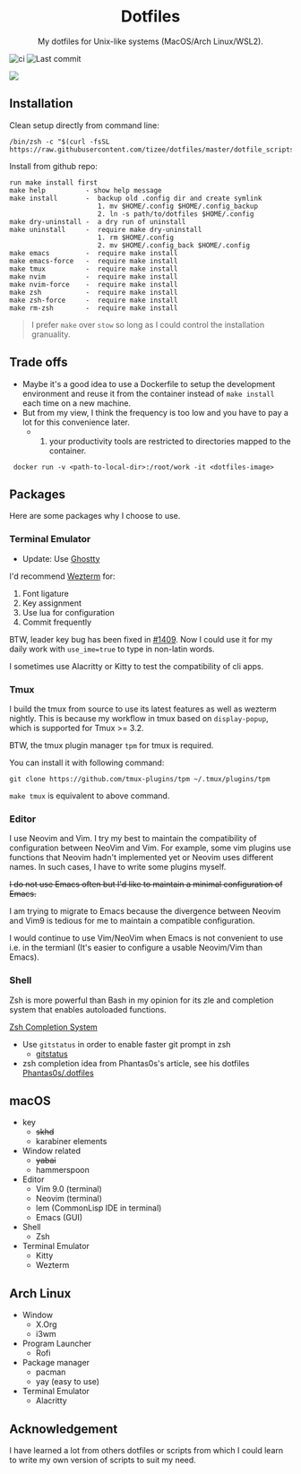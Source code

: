 <div align="center">

# Dotfiles

My dotfiles for Unix-like systems (MacOS/Arch Linux/WSL2).

</div>

![ci](https://github.com/tizee/dotfiles/actions/workflows/ci.yaml/badge.svg)
![Last commit](https://img.shields.io/github/last-commit/tizee/dotfiles?style=flat-square)

![](https://user-images.githubusercontent.com/33030965/150770997-7abd15ec-0882-41ea-911e-83241cc4b306.png)

## Installation

Clean setup directly from command line:
```
/bin/zsh -c "$(curl -fsSL https://raw.githubusercontent.com/tizee/dotfiles/master/dotfile_scripts/install.sh)"
```

Install from github repo:
```
run make install first
make help          - show help message
make install       -  backup old .config dir and create symlink
                      1. mv $HOME/.config $HOME/.config_backup
                      2. ln -s path/to/dotfiles $HOME/.config
make dry-uninstall -  a dry run of uninstall
make uninstall     -  require make dry-uninstall
                      1. rm $HOME/.config
                      2. mv $HOME/.config_back $HOME/.config
make emacs         -  require make install
make emacs-force   -  require make install
make tmux          -  require make install
make nvim          -  require make install
make nvim-force    -  require make install
make zsh           -  require make install
make zsh-force     -  require make install
make rm-zsh        -  require make install
```

> I prefer `make` over `stow` so long as I could control the installation granuality.

## Trade offs

- Maybe it's a good idea to use a Dockerfile to setup the development environment and reuse it from the container instead of `make install` each time on a new machine.
- But from my view, I think the frequency is too low and you have to pay a lot for this convenience later.
  - 1. your productivity tools are restricted to directories mapped to the container.

```
 docker run -v <path-to-local-dir>:/root/work -it <dotfiles-image>
```

## Packages

Here are some packages why I choose to use.

### Terminal Emulator

- Update: Use [Ghostty](https://github.com/ghostty-org/ghostty)

I'd recommend [Wezterm](https://github.com/wez/wezterm) for:

1. Font ligature
2. Key assignment
3. Use lua for configuration
4. Commit frequently

BTW, leader key bug has been fixed in [#1409](https://github.com/wez/wezterm/issues/1409). Now I could use it for my daily work with `use_ime=true` to type in non-latin words.

I sometimes use Alacritty or Kitty to test the compatibility of cli apps.

### Tmux

I build the tmux from source to use its latest features as well as wezterm nightly. This is because my workflow in tmux based on `display-popup`, which is supported for Tmux >= 3.2.

BTW, the tmux plugin manager `tpm` for tmux is required.

You can install it with following command:

```
git clone https://github.com/tmux-plugins/tpm ~/.tmux/plugins/tpm
```

`make tmux` is equivalent to above command.

### Editor

I use Neovim and Vim. I try my best to maintain the compatibility of configuration between NeoVim and Vim. For example, some vim plugins use functions that Neovim hadn't implemented yet or Neovim uses different names. In such cases, I have to write some plugins myself.

~~I do not use Emacs often but I'd like to maintain a minimal configuration of Emacs.~~

I am trying to migrate to Emacs because the divergence between Neovim and Vim9 is tedious for me to maintain a compatible configuration.

I would continue to use Vim/NeoVim when Emacs is not convenient to use i.e. in the termianl (It's easier to configure a usable Neovim/Vim than Emacs).

### Shell

Zsh is more powerful than Bash in my opinion for its zle and completion system that enables autoloaded functions.

[Zsh Completion System](https://zsh.sourceforge.io/Doc/Release/Completion-System.html)

- Use `gitstatus` in order to enable faster git prompt in zsh
  - [gitstatus](https://github.com/romkatv/gitstatus)
- zsh completion idea from Phantas0s's article, see his dotfiles [Phantas0s/.dotfiles](https://github.com/Phantas0s/.dotfiles)

## macOS

- key
  - ~~skhd~~
  - karabiner elements
- Window related
  - ~~yabai~~
  - hammerspoon
- Editor
  - Vim 9.0 (terminal)
  - Neovim (terminal)
  - lem (CommonLisp IDE in terminal)
  - Emacs (GUI)
- Shell
  - Zsh
- Terminal Emulator
  - Kitty
  - Wezterm

## Arch Linux

- Window
  - X.Org
  - i3wm
- Program Launcher
  - Rofi
- Package manager
  - pacman
  - yay (easy to use)
- Terminal Emulator
  - Alacritty

## Acknowledgement

I have learned a lot from others dotfiles or scripts from which I could learn to write my own version of scripts to suit my need.
